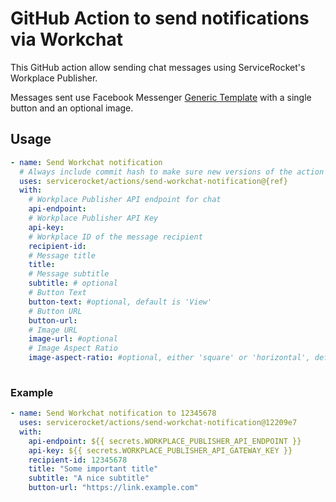 # GitHub Action to send notifications via Workchat

This GitHub action allow sending chat messages using ServiceRocket's Workplace Publisher. 

Messages sent use Facebook Messenger [Generic Template](https://developers.facebook.com/docs/messenger-platform/send-messages/template/generic) with a single button and an optional image.

## Usage

```yaml
- name: Send Workchat notification
  # Always include commit hash to make sure new versions of the action does not break your workflow.
  uses: servicerocket/actions/send-workchat-notification@{ref}
  with:
    # Workplace Publisher API endpoint for chat
    api-endpoint: 
    # Workplace Publisher API Key
    api-key: 
    # Workplace ID of the message recipient
    recipient-id: 
    # Message title
    title: 
    # Message subtitle
    subtitle: # optional
    # Button Text
    button-text: #optional, default is 'View'
    # Button URL
    button-url: 
    # Image URL
    image-url: #optional
    # Image Aspect Ratio
    image-aspect-ratio: #optional, either 'square' or 'horizontal', default is 'horizontal'
    
```

### Example

```yaml
- name: Send Workchat notification to 12345678
  uses: servicerocket/actions/send-workchat-notification@12209e7
  with:
    api-endpoint: ${{ secrets.WORKPLACE_PUBLISHER_API_ENDPOINT }}
    api-key: ${{ secrets.WORKPLACE_PUBLISHER_API_GATEWAY_KEY }}
    recipient-id: 12345678
    title: "Some important title"
    subtitle: "A nice subtitle"
    button-url: "https://link.example.com"
```
